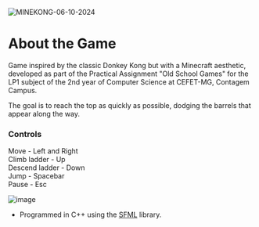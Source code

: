 ![MINEKONG-06-10-2024](https://github.com/user-attachments/assets/e6d7d8bf-f35d-4aa7-b40e-b2537d5a5eac)

# About the Game
Game inspired by the classic Donkey Kong but with a Minecraft aesthetic, developed as part of the Practical Assignment "Old School Games" for the LP1 subject of the 2nd year of Computer Science at CEFET-MG, Contagem Campus.

The goal is to reach the top as quickly as possible, dodging the barrels that appear along the way.

### Controls
Move - Left and Right </br>
Climb ladder - Up </br>
Descend ladder - Down </br>
Jump - Spacebar </br>
Pause - Esc </br>

![image](https://github.com/user-attachments/assets/7c9c8b2a-119d-4a4d-8983-7ee2309eb966)

- Programmed in C++ using the [SFML](https://www.sfml-dev.org/) library.